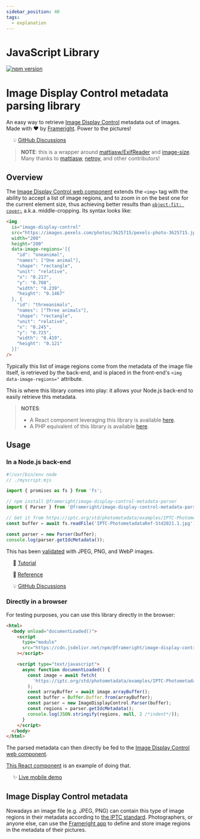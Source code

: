 ```yaml
---
sidebar_position: 40
tags:
  - explanation
---
```


# JavaScript Library

[![npm version](https://img.shields.io/npm/v/@frameright/image-display-control-metadata-parser)](https://www.npmjs.com/package/@frameright/image-display-control-metadata-parser)

<!--
WARNINGS:
* Bits of information here are duplicated in several places:
    * https://docs.frameright.io/javascript
    * https://github.com/Frameright/image-display-control-metadata-parser
  Make sure to keep them in sync.
* Make sure all URLs in this document are absolute, and not relative within
  GitHub, as we are publishing this file to NPM and want URLs to remain valid
  there.
-->

# Image Display Control metadata parsing library

An easy way to retrieve [Image Display Control](https://frameright.io) metadata
out of images. Made with :heart: by [Frameright](https://frameright.io). Power
to the pictures!

&emsp; :bulb: [GitHub Discussions](https://github.com/Frameright/image-display-control-web-component/discussions)

> **NOTE**: this is a wrapper around
> [mattiasw/ExifReader](https://github.com/mattiasw/ExifReader) and
> [image-size](https://github.com/image-size/image-size). Many thanks to
> [mattiasw](https://github.com/mattiasw), [netroy](https://github.com/netroy),
> and other contributors!

## Overview

The
[Image Display Control web component](https://github.com/Frameright/image-display-control-web-component)
extends the `<img>` tag with the ability to accept a list of
image regions, and to zoom in on the best one for the current element size, thus
achieving better results than
[`object-fit: cover;`](https://developer.mozilla.org/en-US/docs/Web/CSS/object-fit)
a.k.a. middle-cropping. Its syntax looks like:

```html
<img
  is="image-display-control"
  src="https://images.pexels.com/photos/3625715/pexels-photo-3625715.jpeg"
  width="200"
  height="200"
  data-image-regions='[{
    "id": "oneanimal",
    "names": ["One animal"],
    "shape": "rectangle",
    "unit": "relative",
    "x": "0.217",
    "y": "0.708",
    "width": "0.239",
    "height": "0.1467"
  }, {
    "id": "threeanimals",
    "names": ["Three animals"],
    "shape": "rectangle",
    "unit": "relative",
    "x": "0.245",
    "y": "0.725",
    "width": "0.419",
    "height": "0.121"
  }]'
/>
```

Typically this list of image regions come from the metadata of the image file
itself, is retrieved by the back-end, and is placed in the front-end's
`<img data-image-regions="` attribute.

This is where this library comes into play: it allows your Node.js back-end to
easily retrieve this metadata.

> **NOTES**:
>
> - A React component leveraging this library is available
>   [here](https://github.com/Frameright/react-image-display-control).
> - A PHP equivalent of this library is available
>   [here](https://github.com/Frameright/php-image-metadata-parser).

## Usage

### In a Node.js back-end

```jsx
#!/usr/bin/env node
// ./myscript.mjs

import { promises as fs } from 'fs';

// npm install @frameright/image-display-control-metadata-parser
import { Parser } from '@frameright/image-display-control-metadata-parser';

// Get it from https://iptc.org/std/photometadata/examples/IPTC-PhotometadataRef-Std2021.1.jpg
const buffer = await fs.readFile('IPTC-PhotometadataRef-Std2021.1.jpg');

const parser = new Parser(buffer);
console.log(parser.getIdcMetadata());
```

This has been
[validated](https://github.com/Frameright/image-display-control-metadata-parser/blob/main/test/index.test.ts)
with JPEG, PNG, and WebP images.

&emsp; :memo: [Tutorial](https://www.frameright.io/post/metadata-in-node-js)

&emsp; :scroll: [Reference](https://github.com/Frameright/image-display-control-metadata-parser/blob/main/generated-docs/classes/Parser.md)

&emsp; :bulb: [GitHub Discussions](https://github.com/Frameright/image-display-control-web-component/discussions)

### Directly in a browser

For testing purposes, you can use this library directly in the browser:

```html
<html>
  <body onload="documentLoaded()">
    <script
      type="module"
      src="https://cdn.jsdelivr.net/npm/@frameright/image-display-control-metadata-parser@1.1.0/dist/image-display-control-metadata-parser-standalone.min.js"
    ></script>

    <script type="text/javascript">
      async function documentLoaded() {
        const image = await fetch(
          'https://iptc.org/std/photometadata/examples/IPTC-PhotometadataRef-Std2021.1.jpg'
        );
        const arrayBuffer = await image.arrayBuffer();
        const buffer = Buffer.Buffer.from(arrayBuffer);
        const parser = new ImageDisplayControl.Parser(buffer);
        const regions = parser.getIdcMetadata();
        console.log(JSON.stringify(regions, null, 2 /*indent*/));
      }
    </script>
  </body>
</html>
```

The parsed metadata can then directly be fed to the
[Image Display Control web component](https://github.com/Frameright/image-display-control-web-component).

[This React component](https://github.com/Frameright/react-image-display-control/blob/main/src/index.tsx)
is an example of doing that.

&emsp; :sparkles: [Live mobile demo](https://webc.frameright.io)

## Image Display Control metadata

Nowadays an image file (e.g. JPEG, PNG) can contain this type of image regions
in their metadata according to
[the IPTC standard](https://iptc.org/std/photometadata/specification/IPTC-PhotoMetadata#image-region).
Photographers, or anyone else, can use the
[Frameright app](https://frameright.app/) to define and store image regions in
the metadata of their pictures.
